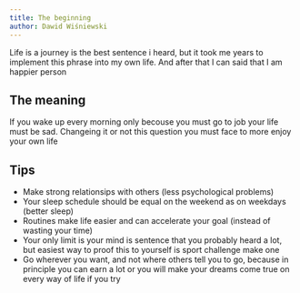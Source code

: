 ```yaml
---
title: The beginning
author: Dawid Wiśniewski
---
```


Life is a journey is the best sentence i heard, but it took me years to implement this phrase into my own life. And after that I can said that I am happier person

## The meaning

If you wake up every morning only becouse you must go to job your life must be sad. Changeing it or not this question you must face to more enjoy your own life

## Tips

- Make strong relationsips with others (less psychological problems)
- Your sleep schedule should be equal on the weekend as on weekdays (better sleep)
- Routines make life easier and can accelerate your goal (instead of wasting your time)
- Your only limit is your mind is sentence that you probably heard a lot, but easiest way to proof this to yourself is sport challenge make one
- Go wherever you want, and not where others tell you to go, because in principle you can earn a lot or you will make your dreams come true on every way of life if you try
